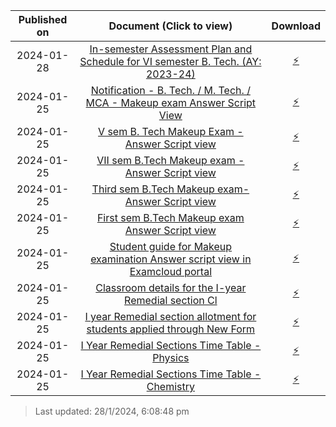 | Published on |                                                                      Document (Click to view)                                                                       |                                                                Download                                                                |
| :----------: | :-----------------------------------------------------------------------------------------------------------------------------------------------------------------: | :------------------------------------------------------------------------------------------------------------------------------------: |
|  2024-01-28  | <a href="20240128_AttachmentIn-semester_Assessment_Plan_fo.pdf" target="_blank">In-semester Assessment Plan and Schedule for VI semester B. Tech. (AY: 2023-24)</a> | <a href="20240128_AttachmentIn-semester_Assessment_Plan_fo.pdf" download="20240128_AttachmentIn-semester_Assessment_Plan_fo.pdf">⚡</a> |
|  2024-01-25  |         <a href="20240125_Notification-Makeup_Exam_Answe.pdf" target="_blank">Notification - B. Tech. / M. Tech. / MCA - Makeup exam Answer Script View</a>         |           <a href="20240125_Notification-Makeup_Exam_Answe.pdf" download="20240125_Notification-Makeup_Exam_Answe.pdf">⚡</a>           |
|  2024-01-25  |                       <a href="20240125_V_Semester_Answer_Script_View.pdf" target="_blank">V sem B. Tech Makeup Exam - Answer Script view</a>                       |            <a href="20240125_V_Semester_Answer_Script_View.pdf" download="20240125_V_Semester_Answer_Script_View.pdf">⚡</a>            |
|  2024-01-25  |                     <a href="20240125_VII_sem_B.Tech_Makeup_exam-_An.pdf" target="_blank">VII sem  B.Tech Makeup exam - Answer Script view</a>                      |           <a href="20240125_VII_sem_B.Tech_Makeup_exam-_An.pdf" download="20240125_VII_sem_B.Tech_Makeup_exam-_An.pdf">⚡</a>           |
|  2024-01-25  |                     <a href="20240125_Third_sem_B.Tech_Makeup_exam-.pdf" target="_blank">Third sem  B.Tech Makeup exam- Answer Script view</a>                      |            <a href="20240125_Third_sem_B.Tech_Makeup_exam-.pdf" download="20240125_Third_sem_B.Tech_Makeup_exam-.pdf">⚡</a>            |
|  2024-01-25  |                      <a href="20240125_First_sem__B.Tech_Makeup_exam.pdf" target="_blank">First sem  B.Tech Makeup exam Answer Script view</a>                      |            <a href="20240125_First_sem__B.Tech_Makeup_exam.pdf" download="20240125_First_sem__B.Tech_Makeup_exam.pdf">⚡</a>            |
|  2024-01-25  |        <a href="20240125_Student_guide_for_Makeup_exami.pdf" target="_blank">Student guide for Makeup examination Answer script view in Examcloud portal</a>        |           <a href="20240125_Student_guide_for_Makeup_exami.pdf" download="20240125_Student_guide_for_Makeup_exami.pdf">⚡</a>           |
|  2024-01-25  |                          <a href="20240125_Remedial_Section.png" target="_blank">Classroom details for the I-year Remedial section Cl</a>                           |                         <a href="20240125_Remedial_Section.png" download="20240125_Remedial_Section.png">⚡</a>                         |
|  2024-01-25  |           <a href="20240125_Studentwise_List1_21-01-2024.pdf" target="_blank">I year Remedial section allotment for students applied through New Form</a>           |             <a href="20240125_Studentwise_List1_21-01-2024.pdf" download="20240125_Studentwise_List1_21-01-2024.pdf">⚡</a>             |
|  2024-01-25  |                          <a href="20240125_Remedial_Timetable-8-14.pdf" target="_blank">I Year Remedial Sections Time Table - Physics</a>                           |                  <a href="20240125_Remedial_Timetable-8-14.pdf" download="20240125_Remedial_Timetable-8-14.pdf">⚡</a>                  |
|  2024-01-25  |                          <a href="20240125_Remedial_Timetable-1-7.pdf" target="_blank">I Year Remedial Sections Time Table - Chemistry</a>                          |                   <a href="20240125_Remedial_Timetable-1-7.pdf" download="20240125_Remedial_Timetable-1-7.pdf">⚡</a>                   |


> Last updated: 28/1/2024, 6:08:48 pm
